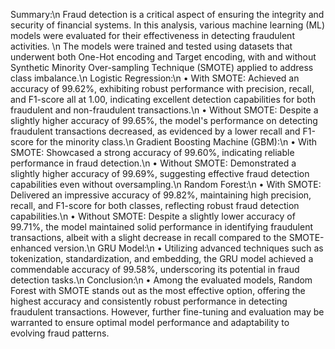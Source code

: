 Summary:\n
Fraud detection is a critical aspect of ensuring the integrity and security of financial systems. In this analysis, various machine learning (ML) models were evaluated for their effectiveness in detecting fraudulent activities. \n
The models were trained and tested using datasets that underwent both One-Hot encoding and Target encoding, with and without Synthetic Minority Over-sampling Technique (SMOTE) applied to address class imbalance.\n
Logistic Regression:\n
•	With SMOTE: Achieved an accuracy of 99.62%, exhibiting robust performance with precision, recall, and F1-score all at 1.00, indicating excellent detection capabilities for both fraudulent and non-fraudulent transactions.\n
•	Without SMOTE: Despite a slightly higher accuracy of 99.65%, the model's performance on detecting fraudulent transactions decreased, as evidenced by a lower recall and F1-score for the minority class.\n
Gradient Boosting Machine (GBM):\n
•	With SMOTE: Showcased a strong accuracy of 99.60%, indicating reliable performance in fraud detection.\n
•	Without SMOTE: Demonstrated a slightly higher accuracy of 99.69%, suggesting effective fraud detection capabilities even without oversampling.\n
Random Forest:\n
•	With SMOTE: Delivered an impressive accuracy of 99.82%, maintaining high precision, recall, and F1-score for both classes, reflecting robust fraud detection capabilities.\n
•	Without SMOTE: Despite a slightly lower accuracy of 99.71%, the model maintained solid performance in identifying fraudulent transactions, albeit with a slight decrease in recall compared to the SMOTE-enhanced version.\n
GRU Model:\n
•	Utilizing advanced techniques such as tokenization, standardization, and embedding, the GRU model achieved a commendable accuracy of 99.58%, underscoring its potential in fraud detection tasks.\n
Conclusion:\n
•	Among the evaluated models, Random Forest with SMOTE stands out as the most effective option, offering the highest accuracy and consistently robust performance in detecting fraudulent transactions. However, further fine-tuning and evaluation may be warranted to ensure optimal model performance and adaptability to evolving fraud patterns.
